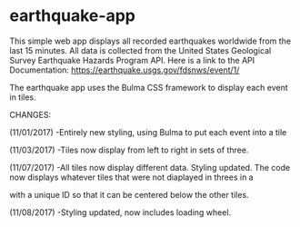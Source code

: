 # earthquake-app
This simple web app displays all recorded earthquakes worldwide from the last 15 minutes. All data is collected from the 
United States Geological Survey Earthquake Hazards Program API. Here is a link to the API Documentation: 
  https://earthquake.usgs.gov/fdsnws/event/1/

The earthquake app uses the Bulma CSS framework to display each event in tiles.

CHANGES:

(11/01/2017)
-Entirely new styling, using Bulma to put each event into a tile

(11/03/2017)
-Tiles now display from left to right in sets of three.

(11/07/2017)
-All tiles now display different data. Styling updated. The code now displays whatever tiles that were not diaplayed in threes in a <div> with a unique ID so that it can be centered below the other tiles.

(11/08/2017)
-Styling updated, now includes loading wheel.


